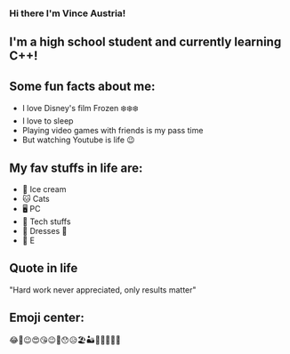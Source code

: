### Hi there I'm Vince Austria!
## I'm a high school student and currently learning C++!
## Some fun facts about me: 
- I love Disney's film Frozen ❄️❄️❄️
- I love to sleep
- Playing video games with friends is my pass time
- But watching Youtube is life 😉
## My fav stuffs in life are:
* 🍦 Ice cream
* 🐱 Cats
* 🖥️ PC
* 📁 Tech stuffs
* 👗 Dresses 🤩
* 💊 E
<!--
**elsaversailles/elsaversailles** is a ✨ _special_ ✨ repository because its `README.md` (this file) appears on your GitHub profile.

Here are some ideas to get you started:

- 🔭 I’m currently working on ... Java
- 🌱 I’m currently learning ... C++
- 💬 Ask me about ... Anything
- 📫 How to reach me: ... Just tag me here
- ⚡ Fun fact: ... I love cats🐱
-->

## Quote in life  
"Hard work never appreciated, only results matter"
## Emoji center:
😂🙂😉😍😘😉🤐😯😥🏖️🏜️🌋🎏🎋🎐🎄
